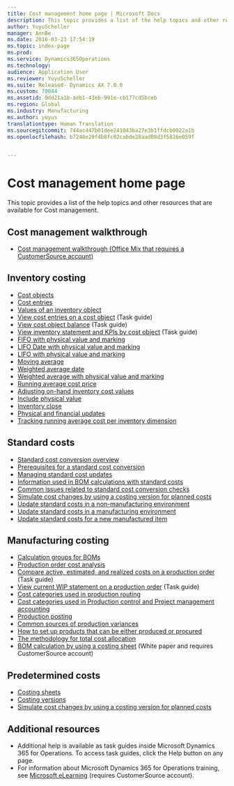 ```yaml
---
title: Cost management home page | Microsoft Docs
description: This topic provides a list of the help topics and other resources that are available for Cost management.
author: YuyuScheller
manager: AnnBe
ms.date: 2016-03-23 17:54:19
ms.topic: index-page
ms.prod: 
ms.service: Dynamics365Operations
ms.technology: 
audience: Application User
ms.reviewer: YuyuScheller
ms.suite: Released- Dynamics AX 7.0.0
ms.custom: 70044
ms.assetid: 0dd21a1b-aeb1-43eb-991e-cb177cd5bceb
ms.region: Global
ms.industry: Manufacturing
ms.author: yuyus
translationtype: Human Translation
ms.sourcegitcommit: 744ac447b01dee241043ba27e3b1ffdcb0022a1b
ms.openlocfilehash: b7248e29f4b8fc02cabde28aad08d3f5826e059f


---
```


# <a name="cost-management-home-page"></a>Cost management home page

This topic provides a list of the help topics and other resources that are available for Cost management. 

<a name="cost-management-walkthrough"></a>Cost management walkthrough
---------------------------

-   [Cost management walkthrough (Office Mix that requires a CustomerSource account)](https://mbs.microsoft.com/customersource/northamerica/AX/learning/presentations/DynamicsTechnicalConference16)

## <a name="inventory-costing"></a>Inventory costing
-   [Cost objects](https://docs.microsoft.com/en-us/dynamics365/operations/manufacturing/cost-management/cost-object)
-   [Cost entries](https://docs.microsoft.com/en-us/dynamics365/operations/manufacturing/cost-management/cost-entries)
-   [Values of an inventory object](https://docs.microsoft.com/en-us/dynamics365/operations/manufacturing/cost-management/physical-quantity)
-   [View cost entries on a cost object](http://ax.help.dynamics.com/en/wiki/view-cost-entries-for-a-cost-object/) (Task guide)
-   [View cost object balance](http://ax.help.dynamics.com/en/wiki/view-cost-object-balance/) (Task guide)
-   [View inventory statement and KPIs by cost object](http://ax.help.dynamics.com/en/wiki/view-inventory-statement-and-kpis-by-cost-object/) (Task guide)
-   [FIFO with physical value and marking](https://docs.microsoft.com/en-us/dynamics365/operations/manufacturing/cost-management/fifo-with-physical-value-and-marking)
-   [LIFO Date with physical value and marking](https://docs.microsoft.com/en-us/dynamics365/operations/manufacturing/cost-management/lifo-date-with-physical-value-and-marking)
-   [LIFO with physical value and marking](https://docs.microsoft.com/en-us/dynamics365/operations/manufacturing/cost-management/lifo-with-physical-value-and-marking)
-   [Moving average](https://docs.microsoft.com/en-us/dynamics365/operations/manufacturing/cost-management/moving-average)
-   [Weighted average date](https://docs.microsoft.com/en-us/dynamics365/operations/manufacturing/cost-management/weighted-average-date)
-   [Weighted average with physical value and marking](https://docs.microsoft.com/en-us/dynamics365/operations/manufacturing/cost-management/weighted-average-with-physical-value-and-marking)
-   [Running average cost price](https://docs.microsoft.com/en-us/dynamics365/operations/manufacturing/cost-management/running-average-cost-price)
-   [Adjusting on-hand inventory cost values](https://docs.microsoft.com/en-us/dynamics365/operations/manufacturing/cost-management/adjusting-on-hand-inventory-cost-values)
-   [Include physical value](https://docs.microsoft.com/en-us/dynamics365/operations/manufacturing/cost-management/include-physical-value)
-   [Inventory close](https://docs.microsoft.com/en-us/dynamics365/operations/manufacturing/cost-management/inventory-close)
-   [Physical and financial updates](https://docs.microsoft.com/en-us/dynamics365/operations/manufacturing/cost-management/physical-and-financial-updates)
-   [Tracking running average cost per inventory dimension](https://docs.microsoft.com/en-us/dynamics365/operations/manufacturing/cost-management/track-running-average-cost-per-inventory-dimension)

## <a name="standard-costs"></a>Standard costs
-   [Standard cost conversion overview](https://docs.microsoft.com/en-us/dynamics365/operations/manufacturing/cost-management/standard-cost-conversion-overview)
-   [Prerequisites for a standard cost conversion](https://docs.microsoft.com/en-us/dynamics365/operations/manufacturing/cost-management/prerequisites-for-a-standard-cost-conversion)
-   [Managing standard cost updates](https://docs.microsoft.com/en-us/dynamics365/operations/manufacturing/cost-management/managing-standard-cost-updates)
-   [Information used in BOM calculations with standard costs](https://docs.microsoft.com/en-us/dynamics365/operations/manufacturing/cost-management/information-used-in-bom-calculations-with-standard-costs)
-   [Common issues related to standard cost conversion checks](http://ax.help.dynamics.com/en/wiki/common-issues-related-to-standard-cost-conversion-checks-2/)
-   [Simulate cost changes by using a costing version for planned costs](https://docs.microsoft.com/en-us/dynamics365/operations/manufacturing/cost-management/simulating-cost-changes-by-using-a-costing-version-for-planned-costs)
-   [Update standard costs in a non-manufacturing environment](https://docs.microsoft.com/en-us/dynamics365/operations/manufacturing/cost-management/update-standard-costs-in-a-nonmanufacturing-environment)
-   [Update standard costs in a manufacturing environment](https://docs.microsoft.com/en-us/dynamics365/operations/manufacturing/cost-management/updating-standard-costs-in-a-manufacturing-environment)
-   [Update standard costs for a new manufactured item](https://docs.microsoft.com/en-us/dynamics365/operations/manufacturing/cost-management/updating-standard-costs-for-a-new-manufactured-item)

## <a name="manufacturing-costing"></a>Manufacturing costing
-   [Calculation groups for BOMs](https://docs.microsoft.com/en-us/dynamics365/operations/manufacturing/cost-management/bom-calculation-groups)
-   [Production order cost analysis](https://docs.microsoft.com/en-us/dynamics365/operations/manufacturing/cost-management/production-order-cost-analysis)
-   [Compare active, estimated, and realized costs on a production order](http://ax.help.dynamics.com/en/wiki/view-reasons-for-high-production-variance-for-a-production-order/) (Task guide)
-   [View current WIP statement on a production order](http://ax.help.dynamics.com/en/wiki/view-wip-statement-on-a-production-order/) (Task guide)
-   [Cost categories used in production routing](https://docs.microsoft.com/en-us/dynamics365/operations/manufacturing/cost-management/cost-categories-used-in-production-routings)
-   [Cost categories used in Production control and Project management accounting](https://docs.microsoft.com/en-us/dynamics365/operations/manufacturing/cost-management/cost-categories-used-in-production-control-and-in-project-management-and-accounting)
-   [Production posting](https://docs.microsoft.com/en-us/dynamics365/operations/manufacturing/production-control/production-posting)
-   [Common sources of production variances](https://docs.microsoft.com/en-us/dynamics365/operations/manufacturing/cost-management/common-sources-of-production-variances)
-   [How to set up products that can be either produced or procured](https://docs.microsoft.com/en-us/dynamics365/operations/manufacturing/cost-management/manufactured-items-that-are-treated-as-purchased-items)
-   [The methodology for total cost allocation](https://docs.microsoft.com/en-us/dynamics365/operations/manufacturing/cost-management/the-methodology-for-total-cost-allocation)
-   [BOM calculation by using a costing sheet](https://mbs.microsoft.com/customersource/northamerica/AX/learning/documentation/white-papers/365operationsbomcalsheet) (White paper and requires CustomerSource account)

## <a name="predetermined-costs"></a>Predetermined costs
-   [Costing sheets](https://docs.microsoft.com/en-us/dynamics365/operations/manufacturing/cost-management/costing-sheets)
-   [Costing versions](https://docs.microsoft.com/en-us/dynamics365/operations/manufacturing/cost-management/costing-versions)
-   [Simulate cost changes by using a costing version for planned costs](https://docs.microsoft.com/en-us/dynamics365/operations/manufacturing/cost-management/simulating-cost-changes-by-using-a-costing-version-for-planned-costs)

## <a name="additional-resources"></a>Additional resources
-   Additional help is available as task guides inside Microsoft Dynamics 365 for Operations. To access task guides, click the Help button on any page.
-   For information about Microsoft Dynamics 365 for Operations training, see [Microsoft eLearning](https://mbspartner.microsoft.com/AX/LearningPlans) (requires CustomerSource account).





<!--HONumber=Feb17_HO3-->


